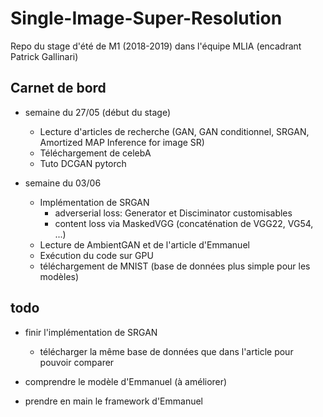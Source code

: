 # Single-Image-Super-Resolution

Repo du stage d'été de M1 (2018-2019) dans l'équipe MLIA (encadrant Patrick Gallinari)

## Carnet de bord
  - semaine du 27/05 (début du stage)
    - Lecture d'articles de recherche (GAN, GAN conditionnel, SRGAN, Amortized MAP Inference for image SR)
    - Téléchargement de celebA
    - Tuto DCGAN pytorch
    
  - semaine du 03/06
    - Implémentation de SRGAN
      - adverserial loss: Generator et Disciminator customisables
      - content loss via MaskedVGG (concaténation de VGG22, VG54, ...)
    - Lecture de AmbientGAN et de l'article d'Emmanuel
    - Exécution du code sur GPU
    - téléchargement de MNIST (base de données plus simple pour les modèles)

## todo
  - finir l'implémentation de SRGAN
    - télécharger la même base de données que dans l'article pour pouvoir comparer
    
  - comprendre le modèle d'Emmanuel (à améliorer)
  
  - prendre en main le framework d'Emmanuel
  
  
  
  
